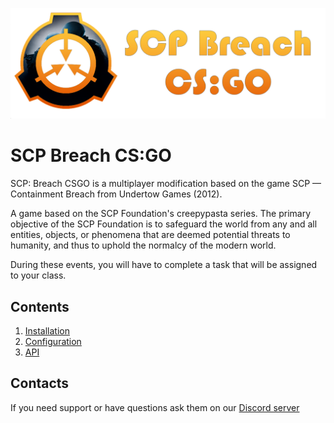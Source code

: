 ![Logo](/logo.png)

# SCP Breach CS:GO

SCP: Breach CSGO is a multiplayer modification based on the game SCP — Containment Breach from Undertow Games (2012).

A game based on the SCP Foundation's creepypasta series. The primary objective of the SCP Foundation is to safeguard the world from any and all entities, objects, or phenomena that are deemed potential threats to humanity, and thus to uphold the normalcy of the modern world.

During these events, you will have to complete a task that will be assigned to your class.

## Contents
1. [Installation](https://github.com/GeTtOo/SCP-Breach-CSGO/blob/main/docs/%5BEN%5D%20Installation.md)
2. [Configuration]()
3. [API]()


## Contacts
If you need support or have questions ask them on our [Discord server](https://discord.gg/axMPU8PUHZ)
